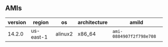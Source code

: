 ## AMIs

| version | region | os | architecture | amiId |
| ---- | ----  | ----  | ----  | ---- |
| 14.2.0 | us-east-1 | alinux2 | x86_64 | ```ami-0884907f2f798e708``` |



